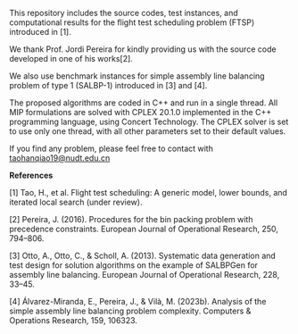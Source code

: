 This repository includes the source codes, test instances, and computational results for the flight test scheduling problem (FTSP) introduced in [1].

We thank Prof. Jordi Pereira for kindly providing us with the source code developed in one of his works[2].

We also use benchmark instances for simple assembly line balancing problem of type 1 (SALBP-1) introduced in [3] and [4].

The proposed algorithms are coded in C++ and run in a single thread. All MIP formulations are solved with CPLEX 20.1.0 implemented in the C++ programming language, using Concert Technology. The CPLEX solver is set to use only one thread, with all other parameters set to their default values.

If you find any problem, please feel free to contact with taohanqiao19@nudt.edu.cn

**References**

[1] Tao, H., et al. Flight test scheduling: A generic model, lower bounds, and iterated local search (under review).

[2] Pereira, J. (2016). Procedures for the bin packing problem with precedence constraints. European Journal of Operational Research, 250, 794–806.

[3] Otto, A., Otto, C., & Scholl, A. (2013). Systematic data generation and test design for solution algorithms on the example of SALBPGen for assembly line balancing. European Journal of Operational Research, 228, 33–45.

[4] Álvarez-Miranda, E., Pereira, J., & Vilà, M. (2023b). Analysis of the simple assembly line balancing problem complexity. Computers & Operations Research, 159, 106323.
